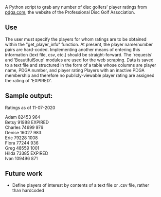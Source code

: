 
A Python script to grab any number of disc golfers' player ratings from [pdga.com](https://www.pdga.com), the website of the Professional Disc Golf Association.


## Use
The user must specify the players for whom ratings are to be obtained within the "get_player_info" function.
At present, the player name/number pairs are hard-coded.
Implementing another means of entering this information (text file, csv, etc.) should be straight-forward.
The 'requests' and 'BeautifulSoup' modules are used for the web scraping.
Data is saved to a text file and structured in the form of a table whose columns are player name, PDGA number, and player rating
Players with an inactive PDGA membership and therefore no publicly-viewable player rating are assigned the rating of 'EXPIRED'.


## Sample output:

Ratings as of 11-07-2020

Adam            82453           964  
Betsy           91988           EXPIRED  
Charles         74699           976  
Denise          16027           983  
Eric            79228           1008  
Flora           77244           936  
Greg            48559           1001  
Hilda           73385           EXPIRED  
Ivan            109496          871  


## Future work
* Define players of interest by contents of a text file or .csv file, rather than hardcoded
